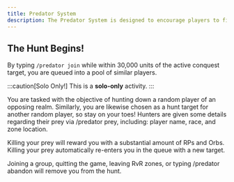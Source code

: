 ```yaml
---
title: Predator System
description: The Predator System is designed to encourage players to fight in zones that are not currently being fought in, and to encourage players to fight in zones that are not currently being fought in.
---
```


## The Hunt Begins!

By typing `/predator join` while within 30,000 units of the active conquest target, you are queued into a pool of similar players.


:::caution[Solo Only!]
This is a **solo-only** activity.
:::

You are tasked with the objective of hunting down a random player of an opposing realm. Similarly, you are likewise chosen as a hunt target for another random player, so stay on your toes! Hunters are given some details regarding their prey via /predator prey, including: player name, race, and zone location.

Killing your prey will reward you with a substantial amount of RPs and Orbs. Killing your prey automatically re-enters you in the queue with a new target.

Joining a group, quitting the game, leaving RvR zones, or typing /predator abandon will remove you from the hunt.